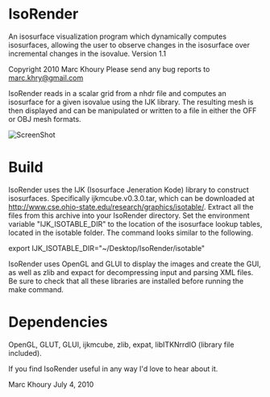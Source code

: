 IsoRender
=========
An isosurface visualization program which dynamically computes isosurfaces, allowing the user to observe changes in the isosurface over incremental changes in the isovalue. 
Version 1.1

Copyright 2010 Marc Khoury
Please send any bug reports to marc.khry@gmail.com

IsoRender reads in a scalar grid from a nhdr file and computes an isosurface for a given isovalue using the IJK library. The resulting mesh is then displayed and can be manipulated or written to a file in either the OFF or OBJ mesh formats. 

![ScreenShot](https://raw.github.com/marckhoury/IsoRender/master/screenshot.png)

Build
=====
IsoRender uses the IJK (Isosurface Jeneration Kode) library to construct isosurfaces. Specifically ijkmcube.v0.3.0.tar, which can be downloaded at http://www.cse.ohio-state.edu/research/graphics/isotable/. Extract all the files from this archive into your IsoRender directory. Set the environment variable "IJK_ISOTABLE_DIR" to the location of the isosurface lookup tables, located in the isotable folder. The command looks similar to the following.

export IJK_ISOTABLE_DIR="~/Desktop/IsoRender/isotable"

IsoRender uses OpenGL and GLUI to display the images and create the GUI, as well as zlib and expact for decompressing input and parsing XML files. Be sure to check that all these libraries are installed before running the make command.

Dependencies
============
OpenGL, GLUT, GLUI, ijkmcube, zlib, expat, libITKNrrdIO (library file included).

If you find IsoRender useful in any way I'd love to hear about it. 

Marc Khoury
July 4, 2010


